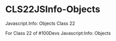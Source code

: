 # CLS22JSInfo-Objects
Javascript.Info: Objects Class 22 

For Class 22 of #100Devs
Javascript:Info: Objects
